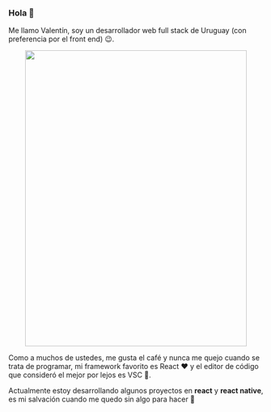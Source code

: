 ### Hola 👋

Me llamo Valentín, soy un desarrollador web full stack de Uruguay (con preferencia por el front end) 😉.

<center>
<img src="https://user-images.githubusercontent.com/67331469/108633409-dd11be80-7452-11eb-9659-0099f4943eec.JPG" width="438" height="585">
</center>

Como a muchos de ustedes, me gusta el café y nunca me quejo cuando se trata de programar, mi framework favorito es React ❤️ y el editor de código que consideró el mejor por lejos es VSC 💙.

Actualmente estoy desarrollando algunos proyectos en **react** y **react native**, es mi salvación cuando me quedo sin algo para hacer 🤣
<!--
**ValentinNicheglod/ValentinNicheglod** is a ✨ _special_ ✨ repository because its `README.md` (this file) appears on your GitHub profile.

Here are some ideas to get you started:

- 🔭 I’m currently working on ...
- 🌱 I’m currently learning ...
- 👯 I’m looking to collaborate on ...
- 🤔 I’m looking for help with ...
- 💬 Ask me about ...
- 📫 How to reach me: ...
- 😄 Pronouns: ...
- ⚡ Fun fact: ...
-->
